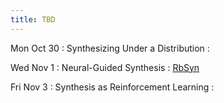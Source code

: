 ```yaml
---
title: TBD
---
```


Mon Oct 30
: Synthesizing Under a Distribution
  : []()

Wed Nov 1
: Neural-Guided Synthesis
  : [RbSyn](https://sankhs.com/static/rbsyn-pldi21.pdf)

Fri Nov 3
: Synthesis as Reinforcement Learning
  : []()
